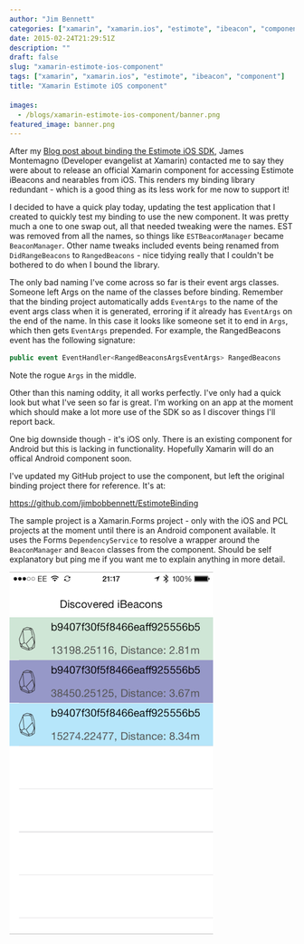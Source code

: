 ```yaml
---
author: "Jim Bennett"
categories: ["xamarin", "xamarin.ios", "estimote", "ibeacon", "component"]
date: 2015-02-24T21:29:51Z
description: ""
draft: false
slug: "xamarin-estimote-ios-component"
tags: ["xamarin", "xamarin.ios", "estimote", "ibeacon", "component"]
title: "Xamarin Estimote iOS component"

images:
  - /blogs/xamarin-estimote-ios-component/banner.png
featured_image: banner.png
---
```



After my [Blog post about binding the Estimote iOS SDK](/blogs/binding-ios-libraries-in-xamarin/), James Montemagno (Developer evangelist at Xamarin) contacted me to say they were about to release an official Xamarin component for accessing Estimote iBeacons and nearables from iOS.  This renders my binding library redundant - which is a good thing as its less work for me now to support it!

I decided to have a quick play today, updating the test application that I created to quickly test my binding to use the new component.  It was pretty much a one to one swap out, all that needed tweaking were the names.  EST was removed from all the names, so things like `ESTBeaconManager` became `BeaconManager`.  Other name tweaks included events being renamed from `DidRangeBeacons` to `RangedBeacons` - nice tidying really that I couldn't be bothered to do when I bound the library.

The only bad naming I've come across so far is their event args classes.  Someone left Args on the name of the classes before binding.  Remember that the binding project automatically adds `EventArgs` to the name of the event args class when it is generated, erroring if it already has `EventArgs` on the end of the name.  In this case it looks like someone set it to end in `Args`, which then gets `EventArgs` prepended.
For example, the RangedBeacons event has the following signature:

```cs
public event EventHandler<RangedBeaconsArgsEventArgs> RangedBeacons
```

Note the rogue `Args` in the middle.

Other than this naming oddity, it all works perfectly.  I've only had a quick look but what I've seen so far is great.  I'm working on an app at the moment which should make a lot more use of the SDK so as I discover things I'll report back.

One big downside though - it's iOS only.  There is an existing component for Android but this is lacking in functionality.  Hopefully Xamarin will do an offical Android component soon.

I've updated my GitHub project to use the component, but left the original binding project there for reference.  It's at:

https://github.com/jimbobbennett/EstimoteBinding

The sample project is a Xamarin.Forms project - only with the iOS and PCL projects at the moment until there is an Android component available.  It uses the Forms `DependencyService` to resolve a wrapper around the `BeaconManager` and `Beacon` classes from the component.  Should be self explanatory but ping me if you want me to explain anything in more detail.

![iBeacon discovery app](MCert.png)

